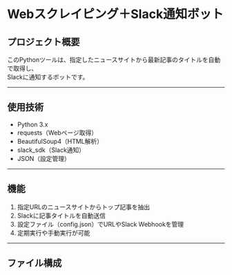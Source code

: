 # Webスクレイピング＋Slack通知ボット

## プロジェクト概要
このPythonツールは、指定したニュースサイトから最新記事のタイトルを自動で取得し、  
Slackに通知するボットです。

---

## 使用技術
- Python 3.x
- requests（Webページ取得）
- BeautifulSoup4（HTML解析）
- slack_sdk（Slack通知）
- JSON（設定管理）

---

## 機能
1. 指定URLのニュースサイトからトップ記事を抽出
2. Slackに記事タイトルを自動送信
3. 設定ファイル（config.json）でURLやSlack Webhookを管理
4. 定期実行や手動実行が可能

---

## ファイル構成
